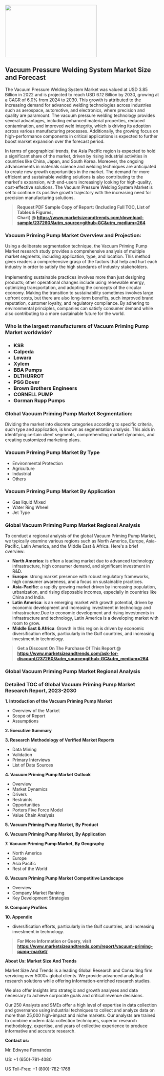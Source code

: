 <p><img class="alignnone size-medium wp-image-20088" src="https://ffe5etoiles.com/wp-content/uploads/2024/12/MST1-300x171.png" alt="" width="300" height="171" /></p><h2>Vacuum Pressure Welding System Market Size and Forecast</h2><p>The Vacuum Pressure Welding System Market was valued at USD 3.85 Billion in 2022 and is projected to reach USD 6.12 Billion by 2030, growing at a CAGR of 6.0% from 2024 to 2030. This growth is attributed to the increasing demand for advanced welding technologies across industries such as aerospace, automotive, and electronics, where precision and quality are paramount. The vacuum pressure welding technology provides several advantages, including enhanced material properties, reduced contamination, and improved weld integrity, which is driving its adoption across various manufacturing processes. Additionally, the growing focus on high-performance components in critical applications is expected to further boost market expansion over the forecast period.</p><p>In terms of geographical trends, the Asia Pacific region is expected to hold a significant share of the market, driven by rising industrial activities in countries like China, Japan, and South Korea. Moreover, the ongoing advancements in materials science and welding techniques are anticipated to create new growth opportunities in the market. The demand for more efficient and sustainable welding solutions is also contributing to the market's expansion, with end-users increasingly looking for high-quality, cost-effective solutions. The Vacuum Pressure Welding System Market is set to continue its positive growth trajectory with the increasing need for precision manufacturing solutions.</p></p><blockquote id="" class=""><strong>Request PDF Sample Copy of Report: (Including Full TOC, List of Tables &amp; Figures, Chart)&nbsp;@&nbsp;<strong><a href="https://www.marketsizeandtrends.com/download-sample/237260/&utm_source=github-GC&utm_medium=264" target="_blank">https://www.marketsizeandtrends.com/download-sample/237260/&utm_source=github-GC&utm_medium=264</a></strong></strong></blockquote><h3 id="" class="">Vacuum Priming Pump Market&nbsp;Overview and Projection:</h3><p id="" class="">Using a deliberate segmentation technique, the Vacuum Priming Pump Market research study provides a comprehensive analysis of multiple market segments, including application, type, and location. This method gives readers a comprehensive grasp of the factors that help and hurt each industry in order to satisfy the high standards of industry stakeholders. <br /> <br />Implementing sustainable practices involves more than just designing products; other operational changes include using renewable energy, optimizing transportation, and adopting the concepts of the circular economy. Making the transition to sustainability sometimes involves large upfront costs, but there are also long-term benefits, such improved brand reputation, customer loyalty, and regulatory compliance. By adhering to environmental principles, companies can satisfy consumer demand while also contributing to a more sustainable future for the world.</p><h3 id="" class="">Who is the largest manufacturers of&nbsp;Vacuum Priming Pump Market worldwide?</h3><h3 class=""><p><ul><li>KSB </li><li> Calpeda </li><li> Lowara </li><li> Xylem </li><li> BBA Pumps </li><li> DLTHURROT </li><li> PSG Dover </li><li> Brown Brothers Engineers </li><li> CORNELL PUMP </li><li> Gorman Rupp Pumps</li></ul></p></h3><h3 id="" class="">Global&nbsp;Vacuum Priming Pump Market Segmentation:</h3><p id="" class="">Dividing the market into discrete categories according to specific criteria, such type and application, is known as segmentation analysis. This aids in identifying certain client segments, comprehending market dynamics, and creating customized marketing plans.</p><h3 id="" class="">Vacuum Priming Pump Market&nbsp;By Type</h3><p><p><ul><li>Environmental Protection</li><li> Agriculture</li><li> Industrial</li><li> Others</p></li></ul></p></p><h3 id="" class="">Vacuum Priming Pump Market&nbsp;By Application</h3><p class=""><p><ul><li>Gas liquid Mixed</li><li> Water Ring Wheel</li><li> Jet Type</li></ul></p></p><h3 id="" class="">Global Vacuum Priming Pump Market Regional Analysis</h3><p id="" class="">To conduct a regional analysis of the global Vacuum Priming Pump Market, we typically examine various regions such as North America, Europe, Asia-Pacific, Latin America, and the Middle East &amp; Africa. Here's a brief overview:</p><ul><li><strong>North America</strong>: is often a leading market due to advanced technology infrastructure, high consumer demand, and significant investment in R&amp;D.</li><li><strong>Europe</strong>: strong market presence with robust regulatory frameworks, high consumer awareness, and a focus on sustainable practices.</li><li><strong>Asia-Pacific</strong>: a rapidly growing market driven by increasing population, urbanization, and rising disposable incomes, especially in countries like China and India.</li><li><strong>Latin America</strong>: is an emerging market with growth potential, driven by economic development and increasing investment in technology and infrastructure.Due to economic development and rising investments in infrastructure and technology, Latin America is a developing market with room to grow.</li><li><strong>Middle East &amp; Africa</strong>: Growth in this region is driven by economic diversification efforts, particularly in the Gulf countries, and increasing investment in technology.</li></ul><blockquote id="" class=""><strong>Get a Discount On The Purchase Of This Report @ <strong><a href="https://www.marketsizeandtrends.com/ask-for-discount/237260/&utm_source=github-GC&utm_medium=264" target="_blank">https://www.marketsizeandtrends.com/ask-for-discount/237260/&utm_source=github-GC&utm_medium=264</a></strong></strong></blockquote><h3 id="" class="">Global Vacuum Priming Pump Market Regional Analysis</h3><h3 id="" class="">Detailed TOC of Global Vacuum Priming Pump Market Research Report, 2023-2030</h3><p id="" class=""><strong>1. Introduction of the Vacuum Priming Pump Market</strong></p><ul><li>Overview of the Market</li><li>Scope of Report</li><li>Assumptions</li></ul><p id="" class=""><strong>2. Executive Summary</strong></p><p id="" class=""><strong>3. Research Methodology of Verified Market Reports</strong></p><ul><li>Data Mining</li><li>Validation</li><li>Primary Interviews</li><li>List of Data Sources</li></ul><p id="" class=""><strong>4. Vacuum Priming Pump Market Outlook</strong></p><ul><li>Overview</li><li>Market Dynamics</li><li>Drivers</li><li>Restraints</li><li>Opportunities</li><li>Porters Five Force Model</li><li>Value Chain Analysis</li></ul><p id="" class=""><strong>5. Vacuum Priming Pump Market, By Product</strong></p><p id="" class=""><strong>6. Vacuum Priming Pump Market, By Application</strong></p><p id="" class=""><strong>7. Vacuum Priming Pump Market, By Geography</strong></p><ul><li>North America</li><li>Europe</li><li>Asia Pacific</li><li>Rest of the World</li></ul><p id="" class=""><strong>8. Vacuum Priming Pump Market Competitive Landscape</strong></p><ul><li>Overview</li><li>Company Market Ranking</li><li>Key Development Strategies</li></ul><p id="" class=""><strong>9. Company Profiles</strong></p><p id="" class=""><strong>10. Appendix</strong></p><ul><li>diversification efforts, particularly in the Gulf countries, and increasing investment in technology.</li></ul><blockquote id="" class=""><strong>For More Information or Query, visit <strong><strong><a href="https://www.marketsizeandtrends.com/report/vacuum-priming-pump-market/" target="_blank">https://www.marketsizeandtrends.com/report/vacuum-priming-pump-market/</a></strong></strong></strong></blockquote><p id="" class=""><strong>About Us: Market Size And Trends</strong></p><p id="" class="">Market Size And Trends is a leading Global Research and Consulting firm servicing over 5000+ global clients. We provide advanced analytical research solutions while offering information-enriched research studies.</p><p id="" class="">We also offer insights into strategic and growth analyses and data necessary to achieve corporate goals and critical revenue decisions.</p><p id="" class="">Our 250 Analysts and SMEs offer a high level of expertise in data collection and governance using industrial techniques to collect and analyze data on more than 25,000 high-impact and niche markets. Our analysts are trained to combine modern data collection techniques, superior research methodology, expertise, and years of collective experience to produce informative and accurate research.</p><p id="" class=""><strong>Contact us:</strong></p><p id="" class="">Mr. Edwyne Fernandes</p><p id="" class="">US: +1 (650)-781-4080</p><p id="" class="">US Toll-Free: +1 (800)-782-1768</p>
